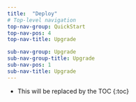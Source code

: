 ```yaml
---
title:  "Deploy"
# Top-level navigation
top-nav-group: QuickStart
top-nav-pos: 4
top-nav-title: Upgrade

sub-nav-group: Upgrade
sub-nav-group-title: Upgrade
sub-nav-pos: 1
sub-nav-title: Upgrade
---
```


* This will be replaced by the TOC
{:toc}
